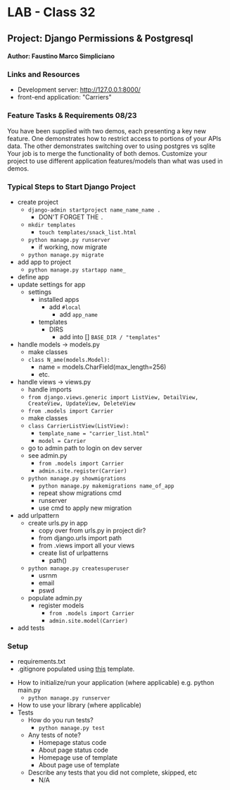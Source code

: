# LAB - Class 32
## Project: Django Permissions & Postgresql
#### Author: Faustino Marco Simpliciano

### Links and Resources
- Development server: http://127.0.0.1:8000/
- front-end application: "Carriers"

### Feature Tasks & Requirements 08/23
You have been supplied with two demos, each presenting a key new feature.
One demonstrates how to restrict access to portions of your APIs data.
The other demonstrates switching over to using postgres vs sqlite
Your job is to merge the functionality of both demos.
Customize your project to use different application features/models than what was used in demos.

### Typical Steps to Start Django Project
- create project
  - `django-admin startproject name_name_name .`
    - DON'T FORGET THE `.`
  - `mkdir templates`
    - `touch templates/snack_list.html`
  - `python manage.py runserver`
    - if working, now migrate
  - `python manage.py migrate`
- add app to project
  - `python manage.py startapp name_`
- define app
- update settings for app
  - settings
    - installed apps
      - add `#local`
        - add `app_name`
    - templates
      - DIRS
        - add into [] `BASE_DIR / "templates"`
- handle models
  -> models.py
    - make classes
    - `class N_ame(models.Model):`
      - name = models.CharField(max_length=256)
      - etc.
- handle views
  -> views.py
    - handle imports
    - `from django.views.generic import ListView, DetailView, CreateView, UpdateView, DeleteView`
    - `from .models import Carrier`
    - make classes
    - `class CarrierListView(ListView):`
      - `template_name = "carrier_list.html"`
      - `model = Carrier`
  - go to admin path to login on dev server
  - see admin.py
    - `from .models import Carrier`
    - `admin.site.register(Carrier)`
  - `python manage.py showmigrations`
    - `python manage.py makemigrations name_of_app`
    - repeat show migrations cmd
    - runserver
    - use cmd to apply new migration
- add urlpattern
  - create urls.py in app
    - copy over from urls.py in project dir?
    - from django.urls import path
    - from .views import all your views
    - create list of urlpatterns
      - path()
  - `python manage.py createsuperuser`
    - usrnm
    - email
    - pswd
  - populate admin.py
    - register models
      - `from .models import Carrier`
      - `admin.site.model(Carrier)`
- add tests

### Setup
<!-- .env requirements (where applicable) -->
- requirements.txt
- .gitignore populated using [this](https://www.toptal.com/developers/gitignore/api/python,windows) template.
<!-- 
- PORT - Port Number
- DATABASE_URL - URL to the running Postgres instance/db -->
- How to initialize/run your application (where applicable) e.g. python main.py
  - `python manage.py runserver`
- How to use your library (where applicable)
- Tests
  - How do you run tests?
    - `python manage.py test`
  - Any tests of note?
    - Homepage status code
    - About page status code
    - Homepage use of template
    - About page use of template
  - Describe any tests that you did not complete, skipped, etc
    - N/A
